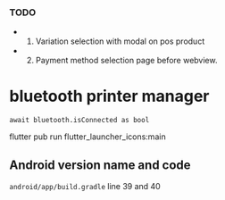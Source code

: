 ### TODO

- 1. Variation selection with modal on pos product
- 2. Payment method selection page before webview.

# bluetooth printer manager

`await bluetooth.isConnected as bool`

flutter pub run flutter_launcher_icons:main

## Android version name and code

`android/app/build.gradle` line 39 and 40
